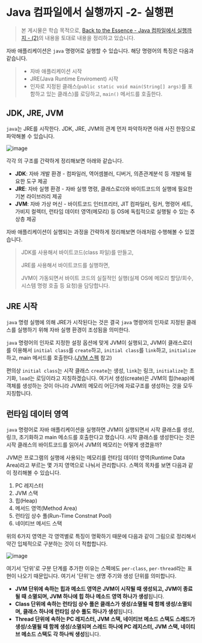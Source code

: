 # Java 컴파일에서 실행까지 -2- 실행편

> 본 게시물은 학습 목적으로, [Back to the Essence - Java 컴파일에서 실행까지 - (2)](https://homoefficio.github.io/2019/01/31/Back-to-the-Essence-Java-%EC%BB%B4%ED%8C%8C%EC%9D%BC%EC%97%90%EC%84%9C-%EC%8B%A4%ED%96%89%EA%B9%8C%EC%A7%80-2/)의 내용을 토대로 내용을 정리하고 있습니다.

자바 애플리케이션은 `java` 명령어로 실행할 수 있습니다. 해당 명령어의 특징은 다음과 같습니다.

> - 자바 애플리케이션 시작
> - JRE(Java Runtime Enviroment) 시작
> - 인자로 지정된 클래스(`public static void main(String[] args)`를 포함하고 있는 클래스)를 로딩하고, `main()` 메서드를 호출한다.

## JDK, JRE, JVM

`java`는 JRE를 시작한다. JDK, JRE, JVM의 관계 먼저 파악하자면 아래 사진 한장으로 파악해볼 수 있습니다.

![image](https://github.com/payments-laboratory/payments-lab-api/assets/81374655/b318f1bd-a164-40d0-ae3f-7866ce32ff67)

각각 의 구조를 간략하게 정리해보면 아래와 같습니다.

- **JDK**: 자바 개발 환경 - 컴파일러, 역어셈블러, 디버거, 의존관계분석 등 개발에 필요한 도구 제공
- **JRE**: 자바 실행 환경 - 자바 실행 명령, 클래스로더와 바이트코드의 실행에 필요한 기본 라이브러리 제공
- **JVM**: 자바 가상 머신 - 바이트코드 인터프리터, JIT 컴파일러, 링커, 명령어 세트, 가비지 컬렉터, 런타임 데이터 영역(메모리) 등 OS에 독립적으로 실행될 수 있는 추상층 제공

자바 애플리케이션이 실행되는 과정을 간략하게 정리해보면 아래처럼 수행해볼 수 있겠습니다.

> JDK를 사용해서 바이트코드(class 파일)를 만들고,
>
> JRE를 사용해서 바이트코드를 실행하면,
>
> JVM이 가동되면서 바이트 코드의 실질적인 실행(실제 OS에 메모리 할당/회수, 시스템 명령 호출 등 요청)을 담당합니다.

## JRE 시작

`java` 명령 실행에 의해 JRE가 시작된다는 것은 결국 `java` 명령어의 인자로 지정된 클래스를 실행하기 위해 자바 실행 환경이 조성됨을 의미한다.

`java` 명령어의 인자로 지정한 설정 옵션에 맞게 JVM이 실행되고, JVM이 클래스로더를 이용해서 `initial class`를 `create`하고, `initial class`를 `link`하고,  `initialize`하고, main 메서드를 호출한다.([JVM 스펙](https://docs.oracle.com/javase/specs/jvms/se11/html/jvms-5.html#jvms-5.2) 참고)

편의상 `initial class`는 시작 클래스 `create`는 생성, `link`는 링크, `initialize`는 초기화, `load`는 로딩이라고 지칭하겠습니다. 여기서 생성(create)은 JVM의 힙(heap)에 객체를 생성하는 것이 아니라 JVM의 메모리 어딘가에 자료구조를 생성하는 것을 모두 지칭합니다.

## 런타임 데이터 영역

`java` 명령어로 자바 애플리케이션을 실행하면 JVM이 실행되면서 시작 클래스를 생성, 링크, 초기화하고 main 메소드를 호출한다고 했습니다. 시작 클래스를 생성한다는 것은 시작 클래스의 바이트코드를 읽어서 JVM의 메모리는 어떻게 생겼을까?

JVM은 프로그램의 실행에 사용되는 메모리를 런타임 데이터 영역(Runtime Data Area)라고 부르는 몇 가지 영역으로 나눠서 관리합니다. 스펙의 목차를 보면 다음과 같이 정리해볼 수 있습니다.

1. PC 레지스터
2. JVM 스택
3. 힙(Heap)
4. 메서드 영역(Method Area)
5. 런타임 상수 풀(Run-Time Constnat Pool)
6. 네이티브 메서드 스택

위의 6가지 영역은 각 영역별로 특징이 명확하기 때문에 다음과 같이 그림으로 정리해서 약간 입체적으로 구분하는 것이 더 적합합니다.

![image](https://github.com/payments-laboratory/payments-lab-api/assets/81374655/f13a969f-d59f-45f7-b43c-dbcdecc324bd)

여기서 '단위'로 구분 단계를 추가한 이유는 스펙에도 `per-class`, `per-thread`라는 표현이 나오기 때문입니다. 여기서 '단위'는 생명 주기와 생성 단위를 의미합니다.

- **JVM 단위에 속하는 힙과 메소드 영역은 JVM이 시작될 때 생성되고, JVM이 종료될 때 소멸되며, JVM 하나에 힙 하나 메소드 영역 하나가 생성**됩니다.
- **Class 단위에 속하는 런타임 상수 풀은 클래스가 생성/소멸될 때 함께 생성/소멸되며, 클래스 하나에 런타임 상수 풀도 하나가 생성**됩니다.
- **Thread 단위에 속하는 PC 레지스터, JVM 스택, 네이티브 메소드 스택도 스레드가 생성/소멸될 때 함께 생성/소멸되며 스레드 하나에 PC 레지스터, JVM 스택, 네이티브 메소드 스택도 각 하나씩 생성**됩니다.



